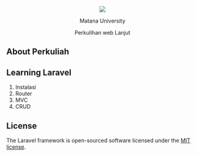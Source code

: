 <p align="center"><img src="https://bookdown.org/BaktiSiregar/matematika-bisnis/images/logomatana.png" /></p>
<p align="center"> Matana University</p>
<p align="center">Perkulihan web Lanjut</p>

## About Perkuliah


## Learning Laravel
 1. Instalasi 
 2. Router 
 3. MVC 
 4. CRUD




## License

The Laravel framework is open-sourced software licensed under the [MIT license](https://opensource.org/licenses/MIT).
